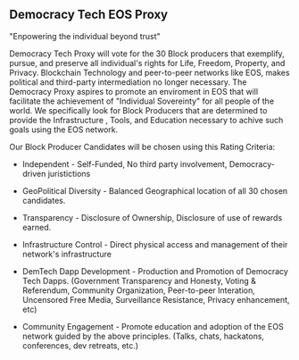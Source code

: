 Democracy Tech EOS Proxy
------------------------
"Enpowering the individual beyond trust"

Democracy Tech Proxy  will vote for the 30 Block producers that exemplify, pursue, and preserve all individual's rights for Life, Freedom, Property, and Privacy.
Blockchain Technology and peer-to-peer networks like EOS, makes political and third-party intermediation no longer necessary. 
The Democracy Proxy aspires to promote an enviroment in EOS that will facilitate the achievement of "Individual Sovereinty" for all people of the world.
We specifically look for Block Producers that are determined to provide the Infrastructure , Tools, and Education necessary to achive such goals using the EOS network.

Our Block Producer Candidates will be chosen using this Rating Criteria:

- Independent -
	Self-Funded, No third party involvement, Democracy-driven juristictions

- GeoPolitical Diversity -
	Balanced Geographical location of all 30 chosen candidates.

- Transparency - 
	Disclosure of Ownership, Disclosure of use of rewards earned.

- Infrastructure Control - 
	Direct physical access and management of their network's infrastructure 
	
- DemTech Dapp Development - 
	Production and Promotion of Democracy Tech Dapps. 
	(Government Transparency and Honesty, Voting & Referendum, Community Organization, Peer-to-peer Interation, Uncensored Free Media, Surveillance Resistance, Privacy enhancement, etc)     

- Community Engagement - 
	Promote education and adoption of the EOS network guided by the above principles. (Talks, chats, hackatons, conferences, 	dev retreats, etc.)
	
